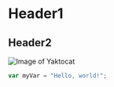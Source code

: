 # Header1

## Header2
![Image of Yaktocat](https://octodex.github.com/images/yaktocat.png)

```javascript
var myVar = "Hello, world!";
```
